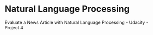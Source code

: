 # Natural Language Processing
Evaluate a News Article with Natural Language Processing - Udacity - Project 4
